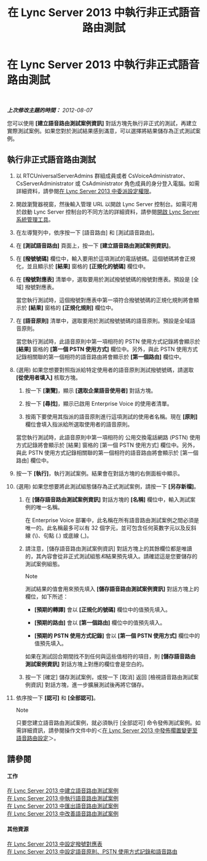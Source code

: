 ﻿---
title: 在 Lync Server 2013 中執行非正式語音路由測試
TOCTitle: 在 Lync Server 2013 中執行非正式語音路由測試
ms:assetid: ea0e6059-bf04-4b03-b6d3-8f5534b731e2
ms:mtpsurl: https://technet.microsoft.com/zh-tw/library/Gg399049(v=OCS.15)
ms:contentKeyID: 49292684
ms.date: 08/24/2015
mtps_version: v=OCS.15
ms.translationtype: HT
---

# 在 Lync Server 2013 中執行非正式語音路由測試

 

_**上次修改主題的時間：** 2012-08-07_

您可以使用 **\[建立語音路由測試案例資訊\]** 對話方塊先執行非正式的測試，再建立實際測試案例。如果您對於測試結果感到滿意，可以選擇將結果儲存為正式測試案例。

## 執行非正式語音路由測試

1.  以 RTCUniversalServerAdmins 群組成員或者 CsVoiceAdministrator、CsServerAdministrator 或 CsAdministrator 角色成員的身分登入電腦。如需詳細資料，請參閱[在 Lync Server 2013 中委派設定權限](lync-server-2013-delegate-setup-permissions.md)。

2.  開啟瀏覽器視窗，然後輸入管理 URL 以開啟 Lync Server 控制台。如需可用於啟動 Lync Server 控制台的不同方法的詳細資料，請參閱[開啟 Lync Server 系統管理工具](lync-server-2013-open-lync-server-administrative-tools.md)。

3.  在左導覽列中，依序按一下 \[語音路由\] 和 \[測試語音路由\]。

4.  在 **\[測試語音路由\]** 頁面上，按一下 **\[建立語音路由測試案例資訊\]**。

5.  在 **\[撥號號碼\]** 欄位中，輸入要用於這項測試的電話號碼。這個號碼將會正規化，並且顯示於 **\[結果\]** 窗格的 **\[正規化的號碼\]** 欄位中。

6.  在 **\[撥號對應表\]** 清單中，選取要用於測試撥號號碼的撥號對應表。預設是 \[全域\] 撥號對應表。
    
    當您執行測試時，這個撥號對應表中第一項符合撥號號碼的正規化規則將會顯示於 **\[結果\]** 窗格的 **\[正規化規則\]** 欄位中。

7.  在 **\[語音原則\]** 清單中，選取要用於測試撥號號碼的語音原則。預設是全域語音原則。
    
    當您執行測試時，此語音原則中第一項相符的 PSTN 使用方式記錄將會顯示於 **\[結果\]** 窗格的 **\[第一個 PSTN 使用方式\]** 欄位中。另外，與此 PSTN 使用方式記錄相關聯的第一個相符的語音路由將會顯示於 **\[第一個路由\]** 欄位中。

8.  (選用) 如果您想要對照指派給特定使用者的語音原則測試撥號號碼，請選取 **\[從使用者填入\]** 核取方塊。
    
    1.  按一下 **\[瀏覽\]**，顯示 **\[選取企業語音使用者\]** 對話方塊。
    
    2.  按一下 **\[尋找\]**，顯示已啟用 Enterprise Voice 的使用者清單。
    
    3.  按兩下要使用其指派的語音原則進行這項測試的使用者名稱。現在 **\[原則\]** 欄位會填入指派給所選取使用者的語音原則。
    
    當您執行測試時，此語音原則中第一項相符的 公用交換電話網路 (PSTN) 使用方式記錄將會顯示於 \[結果\] 窗格的 \[第一個 PSTN 使用方式\] 欄位中。另外，與此 PSTN 使用方式記錄相關聯的第一個相符的語音路由將會顯示於 \[第一個路由\] 欄位中。

9.  按一下 **\[執行\]**，執行測試案例。結果會在對話方塊的右側面板中顯示。

10. (選用) 如果您想要將此測試組態儲存為正式測試案例，請按一下 **\[另存新檔\]**。
    
    1.  在 **\[儲存語音路由測試案例資訊\]** 對話方塊的 **\[名稱\]** 欄位中，輸入測試案例的唯一名稱。
        
        在 Enterprise Voice 部署中，此名稱在所有語音路由測試案例之間必須是唯一的。此名稱最多可以有 32 個字元，並可包含任何英數字元以及反斜線 (\\)、句點 (.) 或底線 (\_)。
    
    2.  請注意，\[儲存語音路由測試案例資訊\] 對話方塊上的其餘欄位都是唯讀的，其內容會從非正式測試組態*和*結果預先填入。請確認這是您要儲存的測試案例組態。
        
        > [!Note]  
		> 測試結果的值會用來預先填入 <strong>[儲存語音路由測試案例資訊]</strong> 對話方塊上的欄位，如下所述：
        > <ul>
        > <li><p><strong>[預期的轉譯]</strong> 會以 <strong>[正規化的號碼]</strong> 欄位中的值預先填入。</p></li>
        > <li><p><strong>[預期的路由]</strong> 會以 <strong>[第一個路由]</strong> 欄位中的值預先填入。</p></li>
        > <li><p><strong>[預期的 PSTN 使用方式記錄]</strong> 會以 <strong>[第一個 PSTN 使用方式]</strong> 欄位中的值預先填入。</p></li>
        > </ul>
        > 如果在測試回合期間找不到任何與這些值相符的項目，則 <strong>[儲存語音路由測試案例資訊]</strong> 對話方塊上對應的欄位會是空白的。
    
    3.  按一下 \[確定\] 儲存測試案例，或按一下 \[取消\] 返回 \[檢視語音路由測試案例資訊\] 對話方塊，進一步擴展測試後再將它儲存。

11. 依序按一下 **\[認可\]** 和 **\[全部認可\]**。
    
    > [!NOTE]  
    > 只要您建立語音路由測試案例，就必須執行 [全部認可] 命令發佈測試案例。如需詳細資訊，請參閱操作文件中的＜<a href="lync-server-2013-publish-pending-changes-to-the-voice-routing-configuration.md">在 Lync Server 2013 中發佈擱置變更至語音路由設定</a>＞。
    


## 請參閱

#### 工作

[在 Lync Server 2013 中建立語音路由測試案例](lync-server-2013-create-a-voice-routing-test-case.md)  
[在 Lync Server 2013 中執行語音路由測試案例](lync-server-2013-run-voice-routing-test-cases.md)  
[在 Lync Server 2013 中匯出語音路由測試案例](lync-server-2013-export-voice-routing-test-cases.md)  
[在 Lync Server 2013 中改善語音路由測試案例](lync-server-2013-import-voice-routing-test-cases.md)  

#### 其他資源

[在 Lync Server 2013 中設定撥號對應表](lync-server-2013-configuring-dial-plans.md)  
[在 Lync Server 2013 中設定語音原則、PSTN 使用方式記錄和語音路由](lync-server-2013-configuring-voice-policies-pstn-usage-records-and-voice-routes.md)

